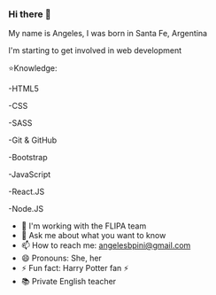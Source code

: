 ### Hi there 👋
My name is Angeles, I was born in Santa Fe, Argentina

I'm starting to get involved in web development

⭐Knowledge:

-HTML5

-CSS

-SASS

-Git & GitHub

-Bootstrap

-JavaScript

-React.JS

-Node.JS

- 👯 I'm working with the FLIPA team
- 💬 Ask me about what you want to know
- 📫 How to reach me: angelesbpini@gmail.com 
- 😄 Pronouns: She, her
- ⚡ Fun fact: Harry Potter fan ⚡ 
- 📚 Private English teacher

<!--
**AngelesPini/angelespini** is a ✨ _special_ ✨ repository because its `README.md` (this file) appears on your GitHub profile.

Here are some ideas to get you started:

- 🌱 I’m currently learning React.JS and Web Design
- 👯 I'm working with the FLIPA team
- 💬 Ask me about what you want to know
- 📫 How to reach me: angelesbpini@gmail.com 
- 😄 Pronouns: She, her
- ⚡ Fun fact: Harry Potter fan ⚡ 


